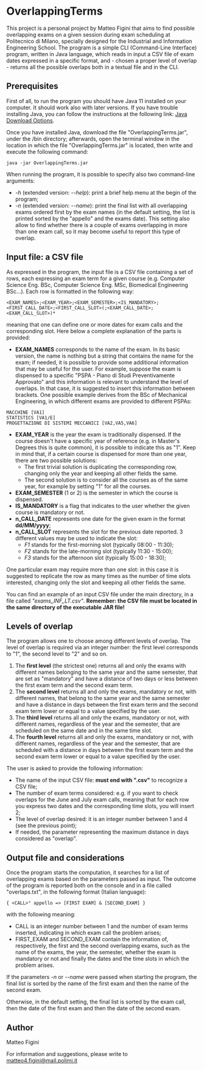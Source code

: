 # OverlappingTerms
This project is a personal project by Matteo Figini that aims to find possible overlapping exams on a given session during exam scheduling at Politecnico di Milano, specially designed for the Industrial and Information Engineering School. The program is a simple CLI (Command-Line Interface) program, written in Java language, which reads in input a CSV file of exam dates expressed in a specific format, and - chosen a proper level of overlap - returns all the possible overlaps both in a textual file and in the CLI.

## Prerequisites
First of all, to run the program you should have Java 11 installed on your computer. It should work also with later versions. If you have trouble installing Java, you can follow the instructions at the following link: [Java Download Options](https://www.java.com/en/download/help/download_options.html).

Once you have installed Java, download the file "OverlappingTerms.jar", under the /bin directory; afterwards, open the terminal window in the location in which the file "OverlappingTerms.jar" is located, then write and execute the following command:
```
java -jar OverlappingTerms.jar
```
When running the program, it is possible to specify also two command-line arguments:
- _-h_ (extended version: _--help_): print a brief help menu at the begin of the program;
- _-n_ (extended version: _--name_): print the final list with all overlapping exams ordered first by the exam names (in the default setting, the list is printed sorted by the "appello" and the exams date). This setting also allow to find whether there is a couple of exams overlapping in more than one exam call, so it may become useful to report this type of overlap.

## Input file: a CSV file
As expressed in the program, the input file is a CSV file containing a set of rows, each expressing an exam term for a given course (e.g. Computer Science Eng. BSc, Computer Science Eng. MSc, Biomedical Engineering BSc...). Each row is formatted in the following way:
```
<EXAM_NAMES>;<EXAM_YEAR>;<EXAM_SEMESTER>;<IS_MANDATORY>;<FIRST_CALL_DATE>;<FIRST_CALL_SLOT>(;<EXAM_CALL_DATE>;<EXAM_CALL_SLOT>)*
```
meaning that one can define one or more dates for exam calls and the corresponding slot. Here below a complete explanation of the parts is provided:
- **EXAM_NAMES** corresponds to the name of the exam. In its basic version, the name is nothing but a string that contains the name for the exam; if needed, it is possible to provide some additional information that may be useful for the user. For example, suppose the exam is dispensed to a specific "PSPA - Piano di Studi Preventivamente Approvato" and this information is relevant to understand the level of overlaps. In that case, it is suggested to insert this information between brackets. One possible example derives from the BSc of Mechanical Engineering, in which different exams are provided to different PSPAs:
```
MACCHINE [VA1]
STATISTICS [VA1/E]
PROGETTAZIONE DI SISTEMI MECCANICI [VA2,VA5,VA6]
```
- **EXAM_YEAR** is the year the exam is traditionally dispensed. If the course doesn't have a specific year of reference (e.g. in Master's Degrees this is quite common), it is possible to indicate this as "1". Keep in mind that, if a certain course is dispensed for more than one year, there are two possible solutions:
  -  The first trivial solution is duplicating the corresponding row, changing only the year and keeping all other fields the same.
  -  The second solution is to consider all the courses as of the same year, for example by setting "1" for all the courses.
- **EXAM_SEMESTER** (1 or 2) is the semester in which the course is dispensed.
- **IS_MANDATORY** is a flag that indicates to the user whether the given course is mandatory or not.
- **n_CALL_DATE** represents one date for the given exam in the format __dd/MM/yyyy__;
- **n_CALL_SLOT** represents the slot for the previous date reported. 3 different values may be used to indicate the slot:
  - _F1_ stands for the first-morning slot (typically 08:00 - 11:30);
  - _F2_ stands for the late-morning slot (typically 11:30 - 15:00);
  - _F3_ stands for the afternoon slot (typically 15:00 - 18:30);

One particular exam may require more than one slot: in this case it is suggested to replicate the row as many times as the number of time slots interested, changing only the slot and keeping all other fields the same.

You can find an example of an input CSV file under the main directory, in a file called _"exams_INF_LT.csv"_. __Remember: the CSV file must be located in the same directory of the executable JAR file!__

## Levels of overlap
The program allows one to choose among different levels of overlap. The level of overlap is required via an integer number: the first level corresponds to "1", the second level to "2" and so on.
1. The __first level__ (the strictest one) returns all and only the exams with different names belonging to the same year and the same semester, that are set as "mandatory" and have a distance of two days or less between the first exam term and the second exam term.
2. The __second level__ returns all and only the exams, mandatory or not, with different names, that belong to the same year and the same semester and have a distance in days between the first exam term and the second exam term lower or equal to a value specified by the user.
3. The __third level__ returns all and only the exams, mandatory or not, with different names, regardless of the year and the semester, that are scheduled on the same date and in the same time slot.
4. The __fourth level__ returns all and only the exams, mandatory or not, with different names, regardless of the year and the semester, that are scheduled with a distance in days between the first exam term and the second exam term lower or equal to a value specified by the user.

The user is asked to provide the following information:
- The name of the input CSV file: **must end with ".csv"** to recognize a CSV file;
- The number of exam terms considered: e.g. if you want to check overlaps for the June and July exam calls, meaning that for each row you express two dates and the corresponding time slots, you will insert 2;
- The level of overlap desired: it is an integer number between 1 and 4 (see the previous point);
- If needed, the parameter representing the maximum distance in days considered as "overlap".

## Output file and considerations
Once the program starts the computation, it searches for a list of overlapping exams based on the parameters passed as input. The outcome of the program is reported both on the console and in a file called "overlaps.txt", in the following format (Italian language):
```
{ <CALL>° appello => [FIRST EXAM] & [SECOND_EXAM] }
```
with the following meaning:
- CALL is an integer number between 1 and the number of exam terms inserted, indicating in which exam call the problem arises;
- FIRST_EXAM and SECOND_EXAM contain the information of, respectively, the first and the second overlapping exams, such as the name of the exams, the year, the semester, whether the exam is mandatory or not and finally the dates and the time slots in which the problem arises.

If the parameters _-n_ or _--name_ were passed when starting the program, the final list is sorted by the name of the first exam and then the name of the second exam.

Otherwise, in the default setting, the final list is sorted by the exam call, then the date of the first exam and then the date of the second exam.

## Author
Matteo Figini

For information and suggestions, please write to [matteo4.figini@mail.polimi.it](mailto:matteo4.figini@mail.polimi.it)
